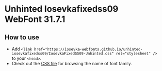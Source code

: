 # Unhinted Iosevkafixedss09 WebFont 31.7.1

## How to use

- Add `<link href="https://iosevka-webfonts.github.io/unhinted-iosevkafixedss09/IosevkaFixedSS09-Unhinted.css" rel="stylesheet" />` to your `<head>`.
- Check out the [CSS file](./IosevkaFixedSS09-Unhinted.css) for browsing the name of font family.
